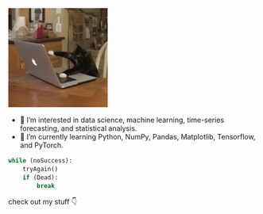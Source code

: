 <img src="https://github.com/keyboredcat/keyboredcat/blob/main/keyboardcat.gif" alt="keyboard" width="200"/>

- 🔭 I’m interested in data science, machine learning, time-series forecasting, and statistical analysis.
- 🌱 I’m currently learning Python, NumPy, Pandas, Matplotlib, Tensorflow, and PyTorch.

```python
while (noSuccess):
    tryAgain()
    if (Dead):
        break
```

  check out my stuff 👇

<!--
**keyboredcat/keyboredcat** is a ✨ _special_ ✨ repository because its `README.md` (this file) appears on your GitHub profile.

Here are some ideas to get you started:

- 🔭 I’m currently working on ...
- 🌱 I’m currently learning ...
- 👯 I’m looking to collaborate on ...
- 🤔 I’m looking for help with ...
- 💬 Ask me about ...
- 📫 How to reach me: ...
- 😄 Pronouns: ...
- ⚡ Fun fact: ...
-->
